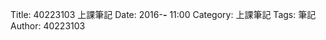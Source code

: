 Title: 40223103 上課筆記
Date: 2016-**-** 11:00
Category: 上課筆記
Tags: 筆記
Author: 40223103




<!-- PELICAN_END_SUMMARY -->



